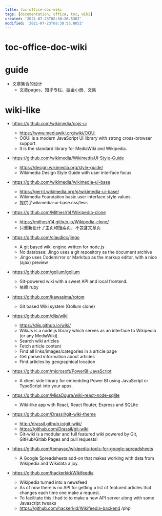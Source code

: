 ```yaml
---
title: toc-office-doc-wiki
tags: [documentation, office, toc, wiki]
created: '2021-07-23T08:38:26.538Z'
modified: '2021-07-23T08:38:53.805Z'
---
```


# toc-office-doc-wiki

# guide

- 文章集合的设计
  - 文章pages、知乎专栏、掘金小册、文集
# wiki-like
- https://github.com/wikimedia/oojs-ui
  - https://www.mediawiki.org/wiki/OOUI
  - OOUI is a modern JavaScript UI library with strong cross-browser support. 
  - It is the standard library for MediaWiki and Wikipedia. 
- https://github.com/wikimedia/WikimediaUI-Style-Guide
  - https://design.wikimedia.org/style-guide/
  - Wikimedia Design Style Guide with user interface focus
- https://github.com/wikimedia/wikimedia-ui-base
  - https://gerrit.wikimedia.org/g/wikimedia-ui-base/
  - Wikimedia Foundation basic user interface style values. 
  - 提供了wikimedia-ui-base.css/less

- https://github.com/Mithesh14/Wikipedia-clone
  - https://mithesh14.github.io/Wikipedia-clone/
  - 只重新设计了主页和搜索页，不包含文章页

- https://github.com/claudioc/jingo
  - A git based wiki engine written for node.js
  - No database: Jingo uses a git repository as the document archive
  - Jingo uses Codemirror or Markitup as the markup editor, with a nice (ajax) preview 
- https://github.com/gollum/gollum
  - Git-powered wiki with a sweet API and local frontend.
  - 依赖 ruby
- https://github.com/kawasima/rotom
  - Git based Wiki system (Gollum clone)
- https://github.com/dijs/wiki
  - https://dijs.github.io/wiki/
  - WikiJs is a node.js library which serves as an interface to Wikipedia (or any MediaWiki).
  - Search wiki articles
  - Fetch article content
  - Find all links/images/categories in a article page
  - Get parsed information about articles
  - Find articles by geographical location

- https://github.com/microsoft/PowerBI-JavaScript
  - A client side library for embedding Power BI using JavaScript or TypeScript into your apps.

- https://github.com/MisaOgura/wiki-react-node-sqlite
  - Wiki-like app with React, React Router, Express and SQLite

- https://github.com/Drassil/git-wiki-theme
  - http://drassil.github.io/git-wiki/
  - https://github.com/Drassil/git-wiki
  - Git-wiki is a modular and full featured wiki powered by Git, GitHub/Gitlab Pages and pull requests!

- https://github.com/tomayac/wikipedia-tools-for-google-spreadsheets
  - A Google Spreadsheets add-on that makes working with data from Wikipedia and Wikidata a joy.
- https://github.com/hackerkid/Wikifeedia
  - Wikipedia turned into a newsfeed
  - As of now there is no API for getting a list of featured articles that changes each time one make a request. 
  - To facilitate this I had to to make a new API server along with some Javascript tweaks
  - https://github.com/hackerkid/Wikifeedia-backend /php
